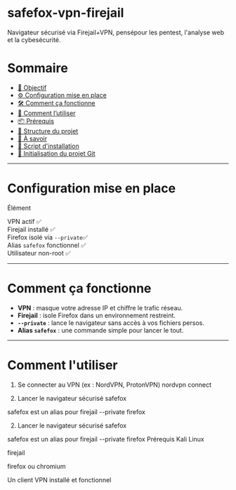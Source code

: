 # safefox-vpn-firejail
Navigateur sécurisé via Firejail+VPN, pensépour les pentest, l'analyse web et la cybesécurité.

# Sommaire
- [🎯 Objectif](#-objectif)
- [⚙️ Configuration mise en place](#️-configuration-mise-en-place)
- [🛠️ Comment ça fonctionne](#-comment-ça-fonctionne)
- [🚀 Comment l’utiliser](#-comment-lutiliser)
- [📦 Prérequis](#-prérequis)
- [📁 Structure du projet](#-structure-du-projet)
- [🧠 À savoir](#-à-savoir)
- [🔧 Script d'installation](#-script-dinstallation)
- [🧪 Initialisation du projet Git](#-initialisation-du-projet-git)

___

# Configuration mise en place

  Élément                            
 
 VPN actif  ✅          
 Firejail installé ✅          
 Firefox isolé via `--private`✅          
 Alias `safefox` fonctionnel ✅          
  Utilisateur non-root ✅    


---

#  Comment ça fonctionne

- **VPN** : masque votre adresse IP et chiffre le trafic réseau.
- **Firejail** : isole Firefox dans un environnement restreint.
- **`--private`** : lance le navigateur sans accès à vos fichiers persos.
- **Alias `safefox`** : une commande simple pour lancer le tout.

---

# Comment l'utiliser

 1. Se connecter au VPN (ex : NordVPN, ProtonVPN)
nordvpn connect

2. Lancer le navigateur sécurisé
safefox

safefox est un alias pour firejail --private firefox

2. Lancer le navigateur sécurisé
safefox

safefox est un alias pour firejail --private firefox
Prérequis
Kali Linux

firejail

firefox ou chromium

Un client VPN installé et fonctionnel




  

